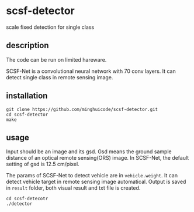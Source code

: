 # scsf-detector
scale fixed detection for single class

## description

The code can be run on limited hareware.

SCSF-Net is a convolutional neural network with 70 conv layers.
It can detect single class in remote sensing image.


## installation

```
git clone https://github.com/minghuicode/scsf-detector.git
cd scsf-detector
make
```

## usage 

Input should be an image and its gsd.
Gsd means the ground sample distance of an optical remote sensing(ORS) image.
In SCSF-Net, the default setting of gsd is 12.5 cm/pixel.

The params of SCSF-Net to detect vehicle are in `vehicle.weight`.
It can detect vehicle target in remote sensing image automatical.
Output is saved in `result` folder, both visual result and txt file is created.

```
cd scsf-detecotr
./detector
```
